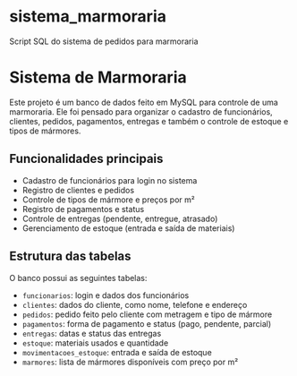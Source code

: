 # sistema_marmoraria
Script SQL do sistema de pedidos para marmoraria
# Sistema de Marmoraria

Este projeto é um banco de dados feito em MySQL para controle de uma marmoraria. Ele foi pensado para organizar o cadastro de funcionários, clientes, pedidos, pagamentos, entregas e também o controle de estoque e tipos de mármores.

##  Funcionalidades principais

- Cadastro de funcionários para login no sistema
- Registro de clientes e pedidos
- Controle de tipos de mármore e preços por m²
- Registro de pagamentos e status
- Controle de entregas (pendente, entregue, atrasado)
- Gerenciamento de estoque (entrada e saída de materiais)

##  Estrutura das tabelas

O banco possui as seguintes tabelas:

- `funcionarios`: login e dados dos funcionários
- `clientes`: dados do cliente, como nome, telefone e endereço
- `pedidos`: pedido feito pelo cliente com metragem e tipo de mármore
- `pagamentos`: forma de pagamento e status (pago, pendente, parcial)
- `entregas`: datas e status das entregas
- `estoque`: materiais usados e quantidade
- `movimentacoes_estoque`: entrada e saída de estoque
- `marmores`: lista de mármores disponíveis com preço por m²
